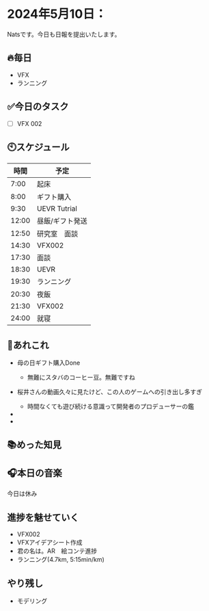 

# 2024年5月10日：
Natsです。今日も日報を提出いたします。<br>

## 🔥毎日
- VFX 
- ランニング

## ✅今日のタスク
- [ ] VFX 002

## 🕙スケジュール
| 時間 |  予定 |
|----|----|
|7:00|起床|
|8:00|ギフト購入|
|9:30|UEVR Tutrial|
|12:00|昼飯/ギフト発送|
|12:50|研究室　面談|
|14:30|VFX002|
|17:30|面談|
|18:30|UEVR|
|19:30|ランニング|
|20:30|夜飯|
|21:30|VFX002|
|24:00|就寝|


## 📌あれこれ
- 母の日ギフト購入Done
  - 無難にスタバのコーヒー豆。無難ですね

- 桜井さんの動画久々に見たけど、この人のゲームへの引き出し多すぎ
  - 時間なくても遊び続ける意識って開発者のプロデューサーの鑑

- 
- 

## 📚めった知見


## 🎧本日の音楽
今日は休み
## 進捗を魅せていく
- VFX002
- VFXアイデアシート作成
- 君の名は。AR　絵コンテ進捗
- ランニング(4.7km, 5:15min/km)

## やり残し
- モデリング
